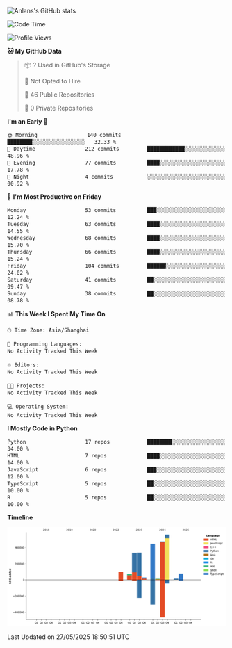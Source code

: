 <!-- ![Anlans's GitHub stats](https://github-readme-stats.vercel.app/api?username=Anlans) -->
![Anlans's GitHub stats](https://github-readme-stats.vercel.app/api?username=Anlans&rank_icon=github)

<!--START_SECTION:waka-->
![Code Time](http://img.shields.io/badge/Code%20Time-0%20secs-blue)

![Profile Views](http://img.shields.io/badge/Profile%20Views-0-blue)

**🐱 My GitHub Data** 

> 📦 ? Used in GitHub's Storage 
 > 
> 🚫 Not Opted to Hire
 > 
> 📜 46 Public Repositories 
 > 
> 🔑 0 Private Repositories 
 > 
**I'm an Early 🐤** 

```text
🌞 Morning                140 commits         ████████░░░░░░░░░░░░░░░░░   32.33 % 
🌆 Daytime                212 commits         ████████████░░░░░░░░░░░░░   48.96 % 
🌃 Evening                77 commits          ████░░░░░░░░░░░░░░░░░░░░░   17.78 % 
🌙 Night                  4 commits           ░░░░░░░░░░░░░░░░░░░░░░░░░   00.92 % 
```
📅 **I'm Most Productive on Friday** 

```text
Monday                   53 commits          ███░░░░░░░░░░░░░░░░░░░░░░   12.24 % 
Tuesday                  63 commits          ████░░░░░░░░░░░░░░░░░░░░░   14.55 % 
Wednesday                68 commits          ████░░░░░░░░░░░░░░░░░░░░░   15.70 % 
Thursday                 66 commits          ████░░░░░░░░░░░░░░░░░░░░░   15.24 % 
Friday                   104 commits         ██████░░░░░░░░░░░░░░░░░░░   24.02 % 
Saturday                 41 commits          ██░░░░░░░░░░░░░░░░░░░░░░░   09.47 % 
Sunday                   38 commits          ██░░░░░░░░░░░░░░░░░░░░░░░   08.78 % 
```


📊 **This Week I Spent My Time On** 

```text
🕑︎ Time Zone: Asia/Shanghai

💬 Programming Languages: 
No Activity Tracked This Week

🔥 Editors: 
No Activity Tracked This Week

🐱‍💻 Projects: 
No Activity Tracked This Week

💻 Operating System: 
No Activity Tracked This Week
```

**I Mostly Code in Python** 

```text
Python                   17 repos            ████████░░░░░░░░░░░░░░░░░   34.00 % 
HTML                     7 repos             ████░░░░░░░░░░░░░░░░░░░░░   14.00 % 
JavaScript               6 repos             ███░░░░░░░░░░░░░░░░░░░░░░   12.00 % 
TypeScript               5 repos             ██░░░░░░░░░░░░░░░░░░░░░░░   10.00 % 
R                        5 repos             ██░░░░░░░░░░░░░░░░░░░░░░░   10.00 % 
```



**Timeline**

![Lines of Code chart](https://raw.githubusercontent.com/Anlans/Anlans/main/assets/bar_graph.png)


 Last Updated on 27/05/2025 18:50:51 UTC
<!--END_SECTION:waka-->
